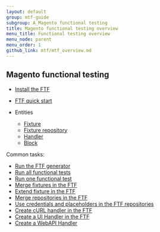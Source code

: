 ```yaml
---
layout: default
group: mtf-guide
subgroup: A_Magento functional testing
title: Magento functional testing overview
menu_title: Functional testing overview
menu_node: parent
menu_order: 1
github_link: mtf/mtf_overview.md
---
```


## Magento functional testing

* <a href="{{site.gdeurl21}}mtf/mtf_installation.html">Install the FTF</a>
* <a href="{{site.gdeurl21}}mtf/mtf_quickstart.html">FTF quick start</a>
*	Entities

	*	<a href="{{site.gdeurl21}}mtf/mtf_entities/mtf_fixture.html#mtf_fixture_overview">Fixture</a>
	*	<a href="{{ site.gdeurl21 }}mtf/mtf_entities/mtf_fixture-repo.html">Fixture repository</a>
	*	<a href="{{ site.gdeurl21 }}mtf/mtf_entities/mtf_handler.html">Handler</a>
	*	<a href="{{ site.gdeurl21 }}mtf/mtf_entities/mtf_block.html">Block</a>

Common tasks:

* <a href="{{site.gdeurl21}}mtf/mtf_quickstart/mtf_quickstart_environmemt.html#mtf_quickstart_env_generator">Run the FTF generator </a>
* <a href="{{site.gdeurl21}}mtf/mtf_quickstart/mtf_quickstart_runtest.html#mtf_quickstart_testrun_all">Run all functional tests </a>
* <a href="{{site.gdeurl21}}mtf/mtf_quickstart/mtf_quickstart_runtest.html#mtf_quickstart_testrun_one">Run one functional test </a>
* <a href="{{site.gdeurl21}}mtf/mtf_entities/mtf_fixture.html#mtf_fixture_merge">Merge fixtures in the FTF </a>
* <a href="{{site.gdeurl21}}mtf/mtf_entities/mtf_fixture.html#mtf_fixture_extend">Extend fixture in the FTF </a>
* <a href="{{site.gdeurl21}}mtf/mtf_entities/mtf_fixture-repo.html#mtf_repository_merge">Merge repositories in the FTF </a>
* <a href="{{site.gdeurl21}}mtf/mtf_entities/mtf_fixture-repo.html#mtf_repository_credent_iso">Use credentials and placeholders in the FTF repositories </a>  
* <a href="{{site.gdeurl21}}mtf/mtf_entities/mtf_handler.html#mtf_handler_howto-create-curl">Create cURL handler in the FTF </a>
* <a href="{{site.gdeurl21}}mtf/mtf_entities/mtf_handler.html#mtf_handler_howto-create-ui">Create a UI Handler in the FTF </a>
* <a href="{{site.gdeurl21}}mtf/mtf_entities/mtf_handler.html#mtf_handler_howto-create-webapi">Create a WebAPI Handler </a>